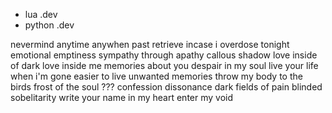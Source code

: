 - lua .dev
- python .dev

nevermind
anytime
anywhen
past retrieve
incase i overdose tonight
emotional emptiness
sympathy through apathy
callous shadow
love inside of dark
love inside me
memories about you
despair in my soul
live your life when i'm gone
easier to live
unwanted memories
throw my body to the birds
frost of the soul
???
confession
dissonance
dark fields of pain
blinded
sobelitarity
write your name in my heart
enter my void
